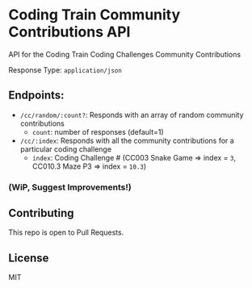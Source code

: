 # Coding Train Community Contributions API

API for the Coding Train Coding Challenges Community Contributions

Response Type: `application/json`

## Endpoints:
- `/cc/random/:count?`: Responds with an array of random community contributions 
  - `count`: number of responses (default=1)
- `/cc/:index`: Responds with all the community contributions for a particular coding challenge
  - `index`: Coding Challenge # (CC003 Snake Game => index = `3`, CC010.3 Maze P3 => index = `10.3`)


### (WiP, Suggest Improvements!)

## Contributing
This repo is open to Pull Requests.

## License
MIT

